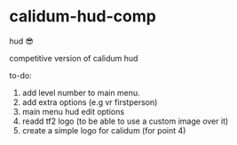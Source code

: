 # calidum-hud-comp
hud :sunglasses:

competitive version of calidum hud

to-do:
1. add level number to main menu.
2. add extra options (e.g vr firstperson)
3. main menu hud edit options
4. readd tf2 logo (to be able to use a custom image over it)
5. create a simple logo for calidum (for point 4)
